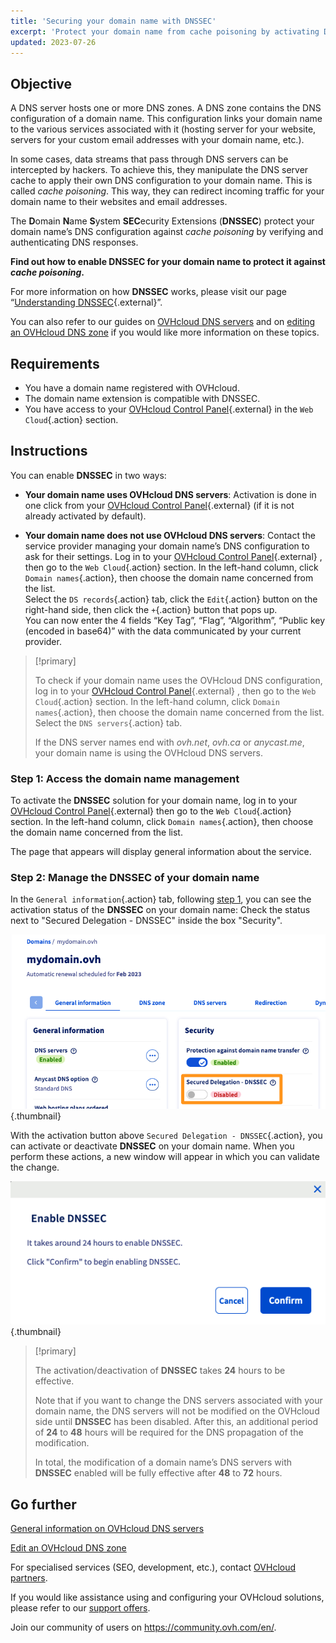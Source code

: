 ```yaml
---
title: 'Securing your domain name with DNSSEC'
excerpt: 'Protect your domain name from cache poisoning by activating DNSSEC'
updated: 2023-07-26
---
```


## Objective 

A DNS server hosts one or more DNS zones. A DNS zone contains the DNS configuration of a domain name. This configuration links your domain name to the various services associated with it (hosting server for your website, servers for your custom email addresses with your domain name, etc.).

In some cases, data streams that pass through DNS servers can be intercepted by hackers.
To achieve this, they manipulate the DNS server cache to apply their own DNS configuration to your domain name. This is called *cache poisoning*.
This way, they can redirect incoming traffic for your domain name to their websites and email addresses.

The **D**omain **N**ame **S**ystem **SEC**ecurity Extensions (**DNSSEC**) protect your domain name’s DNS configuration against *cache poisoning* by verifying and authenticating DNS responses.

**Find out how to enable DNSSEC for your domain name to protect it against *cache poisoning*.**

For more information on how **DNSSEC** works, please visit our page “[Understanding DNSSEC](https://www.ovhcloud.com/en-au/domains/dnssec/){.external}”.

You can also refer to our guides on [OVHcloud DNS servers](/pages/web_cloud/domains/dns_server_general_information) and on [editing an OVHcloud DNS zone](/pages/web_cloud/domains/dns_zone_edit) if you would like more information on these topics.

## Requirements

- You have a domain name registered with OVHcloud.
- The domain name extension is compatible with DNSSEC.
- You have access to your [OVHcloud Control Panel](/links/manager){.external} in the `Web Cloud`{.action} section.

## Instructions

You can enable **DNSSEC** in two ways:

- **Your domain name uses OVHcloud DNS servers**: Activation is done in one click from your [OVHcloud Control Panel](/links/manager){.external} (if it is not already activated by default).

- **Your domain name does not use OVHcloud DNS servers**: Contact the service provider managing your domain name’s DNS configuration to ask for their settings. Log in to your [OVHcloud Control Panel](/links/manager){.external} , then go to the `Web Cloud`{.action} section. In the left-hand column, click `Domain names`{.action}, then choose the domain name concerned from the list.</br>
Select the `DS records`{.action} tab, click the `Edit`{.action} button on the right-hand side, then click the `+`{.action} button that pops up.</br>
You can now enter the 4 fields “Key Tag”, “Flag”, “Algorithm”, “Public key (encoded in base64)” with the data communicated by your current provider.

> [!primary]
>
> To check if your domain name uses the OVHcloud DNS configuration, log in to your [OVHcloud Control Panel](/links/manager){.external} , then go to the `Web Cloud`{.action} section. In the left-hand column, click `Domain names`{.action}, then choose the domain name concerned from the list. Select the `DNS servers`{.action} tab.
>
> If the DNS server names end with *ovh.net*, *ovh.ca* or *anycast.me*, your domain name is using the OVHcloud DNS servers.
>

### Step 1: Access the domain name management <a name="step1"></a>

To activate the **DNSSEC** solution for your domain name, log in to your [OVHcloud Control Panel](/links/manager){.external} then go to the `Web Cloud`{.action} section. In the left-hand column, click `Domain names`{.action}, then choose the domain name concerned from the list.

The page that appears will display general information about the service. 

### Step 2: Manage the DNSSEC of your domain name

In the `General information`{.action} tab, following [step 1](#step1), you can see the activation status of the **DNSSEC** on your domain name: Check the status next to "Secured Delegation - DNSSEC" inside the box "Security".

![dnssec](images/activate-dnssec.png){.thumbnail}

With the activation button above `Secured Delegation - DNSSEC`{.action}, you can activate or deactivate **DNSSEC** on your domain name. When you perform these actions, a new window will appear in which you can validate the change.

![dnssec](images/activate-dnssec-confirmation.png){.thumbnail}

> [!primary]
>
> The activation/deactivation of **DNSSEC** takes **24** hours to be effective.
>
> Note that if you want to change the DNS servers associated with your domain name, the DNS servers will not be modified on the OVHcloud side until **DNSSEC** has been disabled. After this, an additional period of **24** to **48** hours will be required for the DNS propagation of the modification.
>
> In total, the modification of a domain name’s DNS servers with **DNSSEC** enabled will be fully effective after **48** to **72** hours.
>

## Go further

[General information on OVHcloud DNS servers](/pages/web_cloud/domains/dns_server_general_information)

[Edit an OVHcloud DNS zone](/pages/web_cloud/domains/dns_zone_edit)

For specialised services (SEO, development, etc.), contact [OVHcloud partners](/links/partner).

If you would like assistance using and configuring your OVHcloud solutions, please refer to our [support offers](/links/support).

Join our community of users on <https://community.ovh.com/en/>. 
